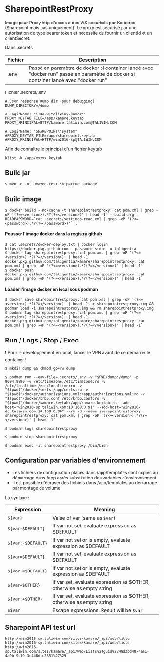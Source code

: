 # SharepointRestProxy

Image pour Proxy http d'accès à des WS sécurisés par Kerberos (Sharepoint mais pas uniquement).
Le proxy est sécurisé par une autorisation de type bearer token et nécessite de fournir un clientId et un clientSecret.

Dans .secrets

| Fichier | Description |
| ----------- | ----------- |
| .env | Passé en paramètre de docker si container lancé avec "docker run" passé en paramètre de docker si container lancé avec "docker run" |


Fichier .secrets/.env 
```
# Json response Dump dir (pour debugging)
DUMP_DIRECTORY=/dump

# LoginName: "i:0#.w|taliwin\\kamare"
PROXY_KEYTAB_FILE=/app/kamare.keytab
PROXY_PRINCIPAL=HTTP/kamare.taliwin.com@TALIWIN.COM

# LoginName: "SHAREPOINT\\system"
#PROXY_KEYTAB_FILE=/app/sharepoint.keytab
#PROXY_PRINCIPAL=HTTP/win2016-sp@TALIWIN.COM
```

Afin de connaître le principal d'un fichier keytab 
```
klist -k /app/xxxxx.keytab
```


## Build jar
```
$ mvn -e -B -Dmaven.test.skip=true package

```

## Build image
```
$ docker build --no-cache -t sharepointrestproxy:`cat pom.xml | grep -oP '(?<=<version>).*?(?=</version>)' | head -1` --build-arg READPASSWORD=`cat .secrets/settings-read.xml | grep -oP '(?<=<password>).*?(?=</password>)'` .
```

#### Pousser l'image docker dans la registry github
```
$ cat .secrets/docker-deploy.txt | docker login https://docker.pkg.github.com --password-stdin -u taligentia
$ docker tag sharepointrestproxy:`cat pom.xml | grep -oP '(?<=<version>).*?(?=</version>)' | head -1` docker.pkg.github.com/taligentia/kamare/sharepointrestproxy:`cat pom.xml | grep -oP '(?<=<version>).*?(?=</version>)' | head -1`
$ docker push docker.pkg.github.com/taligentia/kamare/sharepointrestproxy:`cat pom.xml | grep -oP '(?<=<version>).*?(?=</version>)' | head -1`
```

#### Loader l'image docker en local sous podman
```
$ docker save sharepointrestproxy:`cat pom.xml | grep -oP '(?<=<version>).*?(?=</version>)' | head -1` > sharepointrestproxy.img && podman load -i sharepointrestproxy.img && rm sharepointrestproxy.img
$ podman tag sharepointrestproxy:`cat pom.xml | grep -oP '(?<=<version>).*?(?=</version>)' | head -1` docker.pkg.github.com/taligentia/kamare/sharepointrestproxy:`cat pom.xml | grep -oP '(?<=<version>).*?(?=</version>)' | head -1`
```

## Run / Logs / Stop / Exec

:exclamation: Pour le développement en local, lancer le VPN avant de de démarrer le container !

```
$ mkdir dump && chmod go+rw dump

$ podman run --env-file=.secrets/.env -v "$PWD/dump:/dump" -p 9094:9990 -v /etc/timezone:/etc/timezone:ro -v /etc/localtime:/etc/localtime:ro -v "$(pwd)"/docker/certs:/app/certs:ro -v "$(pwd)"/docker/authorizations.yml:/app/authorizations.yml:ro -v "$(pwd)"/docker/krb5.conf:/etc/krb5.conf:ro -v "$(pwd)"/docker/kamare.keytab:/app/kamare.keytab:ro --add-host="win2016-sp.taliwin.com:10.168.0.91" --add-host="win2016-dc.taliwin.com:10.168.0.90" --rm -d --name sharepointrestproxy sharepointrestproxy:`cat pom.xml | grep -oP '(?<=<version>).*?(?=</version>)' | head -1`

$ podman logs sharepointrestproxy

$ podman stop sharepointrestproxy

$ podman exec -it sharepointrestproxy /bin/bash
```

## Configuration par variables d'environnement

* Les fichiers de configuration placés dans /app/templates sont copiés au démarrage dans /app après substitution des variables d'environnement
* Il est possible d'écraser des fichiers dans /app/templates au démarrage par montage de volume 

La syntaxe :

| Expression         | Meaning                                                              |
|--------------------|----------------------------------------------------------------------|
| `${var}`           | Value of var (same as `$var`)                                        
| `${var-$DEFAULT}`  | If var not set, evaluate expression as $DEFAULT                      
| `${var:-$DEFAULT}` | If var not set or is empty, evaluate expression as $DEFAULT          
| `${var=$DEFAULT}`  | If var not set, evaluate expression as $DEFAULT                      
| `${var:=$DEFAULT}` | If var not set or is empty, evaluate expression as $DEFAULT          
| `${var+$OTHER}`    | If var set, evaluate expression as $OTHER, otherwise as empty string 
| `${var:+$OTHER}`   | If var set, evaluate expression as $OTHER, otherwise as empty string 
| `$$var`            | Escape expressions. Result will be `$var`.                           


## Sharepoint API test url
```
http://win2016-sp.taliwin.com/sites/kamare/_api/web/title
http://win2016-sp.taliwin.com/sites/kamare/_api/web/lists
http://win2016-sp.taliwin.com/sites/kamare/_api/Web/Lists%28guid%2748d3bd48-4aa1-4a9b-9e19-3c448d1c2351%27%29
```

